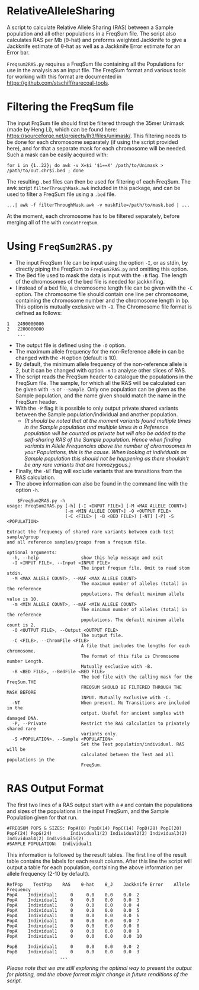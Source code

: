 # RelativeAlleleSharing
A script to calculate Relative Allele Sharing (RAS) between a Sample population and all other populations in a FreqSum file. The script also calculates RAS per Mb (θ-hat) and preforms weighted Jackknife to give a Jackknife estimate of θ-hat as well as a Jackknife Error estimate for an Error bar.

`Freqsum2RAS.py` requires a FreqSum file containing all the Populations for use in the analysis as an input file. The FreqSum format and various tools for working with this format are documented in https://github.com/stschiff/rarecoal-tools.

# Filtering the FreqSum file
The input FrqSum file should first be filtered through the 35mer Unimask (made by Heng Li), which can be found here: https://sourceforge.net/projects/lh3/files/unimask/. This filtering needs to be done for each chromosome separately (if using the script provided here), and for that a separate mask for each chromosome will be needed. Such a mask can be easily acquired with:

    for i in {1..22}; do awk -v X=$i '$1==X' /path/to/Unimask > /path/to/out.chr$i.bed ; done

The resulting `.bed` files can then be used for filtering of each FreqSum. The awk script `filterThroughMask.awk` included in this package, and can be used to filter a FreqSum file using a `.bed` file. 
   
    ...| awk -f filterThroughMask.awk -v maskFile=/path/to/mask.bed | ...

At the moment, each chromosome has to be filtered separately, before merging all of the with `concatFreqSum`.

# Using `FreqSum2RAS.py`
* The input FreqSum file can be input using the option `-I`, or as stdin, by directly piping the FreqSum to `FreqSum2RAS.py` and omitting this option.
* The Bed file used to mask the data is input with the `-B` flag. The length of the chromosomes of the bed file is needed for jackknifing.
* I instead of a bed file, a chromosome length file can be given with the `-C` option. The chromosome file should contain one line per chromosome, containing the chromosome number and the chromosome length in bp. This option is mutually exclusive with `-B`. The Chromosome file format is defined as follows:

```
1   2490000000
2   2200000000
    ...
```

* The output file is defined using the `-O` option.
* The maximum allele frequency for the non-Reference allele in can be changed with the `-M` option (default is 10).
* By default, the minimum allele frequency of the non-reference allele is 2, but it can be changed with option `-m` to analyse other slices of RAS.
* The script reads the FreqSum header to catalogue the populations in the FreqSum file. The sample, for which all the RAS will be calculated can be given with `-S` or `--Sample`. Only one population can be given as the Sample population, and the name given should match the name in the FreqSum header.
* With the `-P` flag it is possible to only output private shared variants between the Sample population/individual and another population. 
  * _(It should be noted that at the moment variants found multiple times in the Sample population and multiple times in a Reference population will be counted as private but will also be added to the self-sharing RAS of the Sample population. Hence when finding variants in Allele Frequencies above the number of chromosomes in your Populations, this is the cause. When looking at individuals as Sample population this should not be happening as there shouldn't be any rare variants that are homozygous.)_
* Finally, the `-NT` flag will exclude variants that are transitions from the RAS calculation. 
* The above information can also be found in the command line with the option `-h`.
```
    $FreqSum2RAS.py -h 
usage: FreqSum2RAS.py [-h] [-I <INPUT FILE>] [-M <MAX ALLELE COUNT>]
                      [-m <MIN ALLELE COUNT>] -O <OUTPUT FILE>
                      (-C <FILE> | -B <BED FILE>) [-NT] [-P] -S <POPULATION>

Extract the frequency of shared rare variants between each test sample/group
and all reference samples/groups from a freqsum file.

optional arguments:
  -h, --help                show this help message and exit
  -I <INPUT FILE>, --Input <INPUT FILE>
                            The input freqsum file. Omit to read stom stdin.
  -M <MAX ALLELE COUNT>, --MAF <MAX ALLELE COUNT>
                            The maximum number of alleles (total) in the reference
                            populations. The default maximum allele value is 10.
  -m <MIN ALLELE COUNT>, --mAF <MIN ALLELE COUNT>
                            The minimum number of alleles (total) in the reference
                            populations. The default minimum allele count is 2.
  -O <OUTPUT FILE>, --Output <OUTPUT FILE>
                            The output file.
  -C <FILE>, --ChromFile <FILE>
                            A file that includes the lengths for each chromosome.
                            The format of this file is Chromosome number Length.
                            Mutually exclusive with -B.
  -B <BED FILE>, --BedFile <BED FILE>
                            The bed file with the calling mask for the FreqSum.THE
                            FREQSUM SHOULD BE FILTERED THROUGH THE MASK BEFORE
                            INPUT. Mutually exclusive with -C.
  -NT                       When present, No Transitions are included in the
                            output. Useful for ancient samples with damaged DNA.
  -P, --Private             Restrict the RAS calculation to privately shared rare
                            variants only.
  -S <POPULATION>, --Sample <POPULATION>
                            Set the Test population/individual. RAS will be
                            calculated between the Test and all populations in the
                            FreqSum.
```
# RAS Output Format

The first two lines of a RAS output start with a `#` and contain the populations and sizes of the populations in the input FreqSum, and the Sample Population given for that run. 

    #FREQSUM POPS & SIZES: PopA(8) PopB(14) PopC(14) PopD(28) PopE(20) PopF(24) PopG(24)       Individual1(2) Individual2(2) Individual3(2) Individual4(2) Individual5(2)
    #SAMPLE POPULATION:  Individual1

This information is followed by the result tables.
The first line of the result table contains the labels for each result column. 
After this line the script will output a table for each population, containing the above information per allele frequency (2-10 by default).

    RefPop    TestPop    RAS    θ-hat    θ_J    Jackknife Error    Allele Frequency 
    PopA    Individual1 	0	  0.0	 0.0	0.0  2
    PopA    Individual1 	0	  0.0	 0.0	0.0  3
    PopA    Individual1 	0	  0.0	 0.0	0.0  4
    PopA    Individual1 	0	  0.0	 0.0	0.0  5
    PopA    Individual1 	0	  0.0	 0.0	0.0  6
    PopA    Individual1 	0	  0.0	 0.0	0.0  7
    PopA    Individual1 	0	  0.0	 0.0	0.0  8
    PopA    Individual1 	0	  0.0	 0.0	0.0  9
    PopA    Individual1 	0	  0.0	 0.0	0.0  10
    
    PopB    Individual1 	0	  0.0	 0.0	0.0  2
    PopB    Individual1 	0	  0.0	 0.0	0.0  3
                        ...

_Please note that we are still exploring the optimal way to present the output for plotting, and the above format might change in future renditions of the script._
